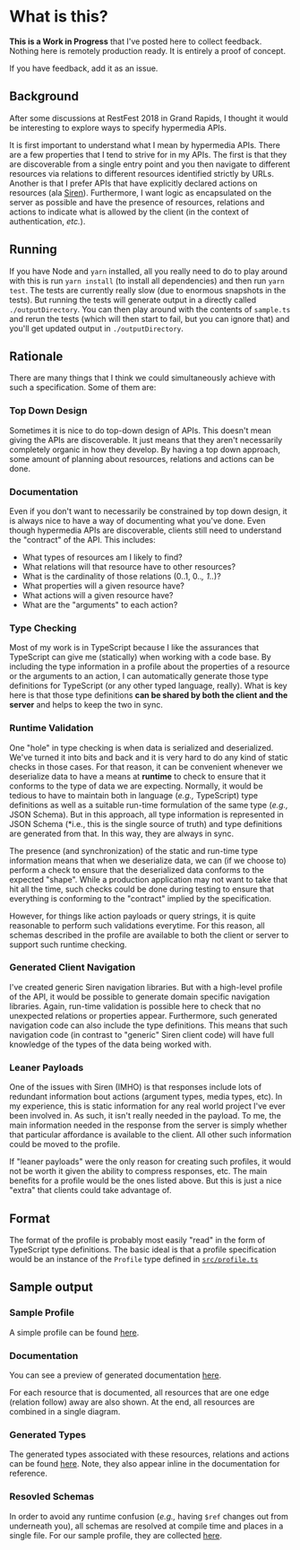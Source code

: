 # What is this?

**This is a Work in Progress** that I've posted here to collect feedback.
Nothing here is remotely production ready. It is entirely a proof of concept.

If you have feedback, add it as an issue.

## Background

After some discussions at RestFest 2018 in Grand Rapids, I thought it would be
interesting to explore ways to specify hypermedia APIs.

It is first important to understand what I mean by hypermedia APIs. There are a
few properties that I tend to strive for in my APIs. The first is that they are
discoverable from a single entry point and you then navigate to different
resources via relations to different resources identified strictly by URLs.
Another is that I prefer APIs that have explicitly
declared actions on resources (ala
[Siren](https://github.com/kevinswiber/siren)). Furthermore, I want logic as
encapsulated on the server as possible and have the presence of resources,
relations and actions to indicate what is allowed by the client (in the context
of authentication, _etc._).

## Running

If you have Node and `yarn` installed, all you really need to do to play around with this
is run `yarn install` (to install all dependencies) and then run `yarn test`.
The tests are currently really slow (due to enormous snapshots in the tests).
But running the tests will generate output in a directly called
`./outputDirectory`. You can then play around with the contents of `sample.ts`
and rerun the tests (which will then start to fail, but you can ignore that) and
you'll get updated output in `./outputDirectory`.

## Rationale

There are many things that I think we could simultaneously achieve with such a
specification. Some of them are:

### Top Down Design

Sometimes it is nice to do top-down design of APIs. This doesn't mean giving
the APIs are discoverable. It just means that they aren't necessarily
completely organic in how they develop. By having a top down approach, some
amount of planning about resources, relations and actions can be done.

### Documentation

Even if you don't want to necessarily be constrained by top down design, it is
always nice to have a way of documenting what you've done. Even though
hypermedia APIs are discoverable, clients still need to understand the
"contract" of the API. This includes:

*   What types of resources am I likely to find?
*   What relations will that resource have to other resources?
*   What is the cardinality of those relations (0..1, 0.._, 1.._)?
*   What properties will a given resource have?
*   What actions will a given resource have?
*   What are the "arguments" to each action?

### Type Checking

Most of my work is in TypeScript because I like the assurances that TypeScript
can give me (statically) when working with a code base. By including the type
information in a profile about the properties of a resource or the arguments to
an action, I can automatically generate those type definitions for TypeScript
(or any other typed language, really). What is key here is that those type
definitions **can be shared by both the client and the server** and helps to
keep the two in sync.

### Runtime Validation

One "hole" in type checking is when data is serialized and deserialized. We've
turned it into bits and back and it is very hard to do any kind of static checks
in those cases. For that reason, it can be convenient whenever we deserialize
data to have a means at **runtime** to check to ensure that it conforms to the
type of data we are expecting. Normally, it would be tedious to have to
maintain both in language (_e.g.,_ TypeScript) type definitions as well as a
suitable run-time formulation of the same type (_e.g.,_ JSON Schema). But in
this approach, all type information is represented in JSON Schema (\*i.e., this
is the single source of truth) and type definitions are generated from that. In
this way, they are always in sync.

The presence (and synchronization) of the static and run-time type information
means that when we deserialize data, we can (if we choose to) perform a check to
ensure that the deserialized data conforms to the expected "shape". While a
production application may not want to take that hit all the time, such checks
could be done during testing to ensure that everything is conforming to the
"contract" implied by the specification.

However, for things like action
payloads or query strings, it is quite reasonable to perform such validations
everytime. For this reason, all schemas described in the profile are available
to both the client or server to support such runtime checking.

### Generated Client Navigation

I've created generic Siren navigation libraries. But with a high-level profile
of the API, it would be possible to generate domain specific navigation
libraries. Again, run-time validation is possible here to check that no
unexpected relations or properties appear. Furthermore, such generated
navigation code can also include the type definitions. This means that such
navigation code (in contrast to "generic" Siren client code) will have full
knowledge of the types of the data being worked with.

### Leaner Payloads

One of the issues with Siren (IMHO) is that responses include lots of redundant
information bout actions (argument types, media types, etc). In my experience,
this is static information for any real world project I've ever been involved
in. As such, it isn't really needed in the payload. To me, the main
information needed in the response from the server is simply whether that
particular affordance is available to the client. All other such information
could be moved to the profile.

If "leaner payloads" were the only reason for creating such profiles, it would
not be worth it given the ability to compress responses, etc. The main benefits
for a profile would be the ones listed above. But this is just a nice "extra"
that clients could take advantage of.

## Format

The format of the profile is probably most easily "read" in the form of
TypeScript type definitions. The basic ideal is that a profile specification
would be an instance of the `Profile` type defined in [`src/profile.ts`](https://github.com/xogeny/hyprofile/blob/master/src/profile.ts)

## Sample output

### Sample Profile

A simple profile can be found [here](https://github.com/xogeny/hyprofile/blob/master/sampleOutput/profile.json).

### Documentation

You can see a preview of generated documentation [here](https://htmlpreview.github.io/?https://github.com/xogeny/hyprofile/blob/master/sampleOutput/documentation.html).

For each resource that is documented, all resources that are one edge (relation
follow) away are also shown. At the end, all resources are combined in a single
diagram.

### Generated Types

The generated types associated with these resources, relations and actions can
be found
[here](https://github.com/xogeny/hyprofile/blob/master/sampleOutput/types.ts).
Note, they also appear inline in the documentation for reference.

### Resovled Schemas

In order to avoid any runtime confusion (_e.g.,_ having `$ref` changes out from
underneath you), all schemas are resolved at compile time and places in a single
file. For our sample profile, they are collected [here](https://github.com/xogeny/hyprofile/blob/master/sampleOutput/schemas.json).
